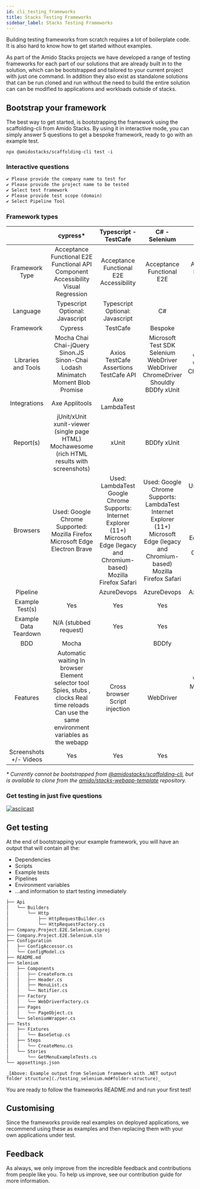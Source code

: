 ```yaml
---
id: cli_testing_frameworks
title: Stacks Testing Frameworks
sidebar_label: Stacks Testing Frameworks
---
```


Building testing frameworks from scratch requires a lot of boilerplate code. It is also hard to know how to get started without examples.

As part of the Amido Stacks projects we have developed a range of testing frameworks for each part of our solutions that are already built in to the solution, which can be bootstrapped and tailored to your current project with just one command.
 In addition they also exist as standalone solutions that can be run cloned and run without the need to build the entire solution can can be modified to applications and workloads outside of stacks.
## Bootstrap your framework

The best way to get started, is bootstrapping the framework using the scaffolding-cli from Amido Stacks. By using it in interactive mode, you can simply answer 5 questions to get a bespoke framework, ready to go with an example test.

```npx @amidostacks/scaffolding-cli test -i```

### Interactive questions

```txt
✔ Please provide the company name to test for
✔ Please provide the project name to be tested
✔ Select test framework
✔ Please provide test scope (domain)
✔ Select Pipeline Tool
```

### Framework types

<!-- markdownlint-disable -->
|  | cypress* | Typescript - TestCafe | C# - Selenium | Java - Serenity | jest-sonar* |
|:-:|:-:|:-:|:-:|:-:|:-:|
| Framework Type | Acceptance Functional E2E Functional API Component Accessibility Visual Regression | Acceptance Functional E2E Accessibility | Acceptance Functional E2E | Acceptance Functional E2E | Unit  Component  Integration |
| Language | Typescript Optional: Javascript | Typescript Optional: Javascript | C# | Java | Typescript  Optional: Javascript |
| Framework | Cypress | TestCafe | Bespoke | Serenity | Jest |
| Libraries and Tools | Mocha Chai Chai-jQuery Sinon.JS Sinon-Chai Lodash Minimatch Moment Blob Promise | Axios TestCafe Assertions TestCafe API | Microsoft Test SDK Selenium WebDriver WebDriver ChromeDriver Shouldly BDDfy xUnit | Java SDK Selenium WebDriver WebDriver ChromeDriver Serenity JUnit | Jest Snapshot  @testing-library/react |
| Integrations | Axe Applitools | Axe LambdaTest |  |  | Sonar Scanner |
| Report(s) | jUnit/xUnit xunit-viewer (single page HTML) Mochawesome (rich HTML results with screenshots) | xUnit | BDDfy xUnit | Serenity reports | jUnit/xUnit  Cobertura, lcov (code coverage)  Sonar reporter |
| Browsers | Used: Google Chrome  Supported: Mozilla Firefox Microsoft Edge Electron Brave | Used: LambdaTest Google Chrome  Supports: Internet Explorer (11+) Microsoft Edge (legacy and Chromium-based) Mozilla Firefox Safari | Used: Google Chrome  Supports: LambdaTest Internet Explorer (11+) Microsoft Edge (legacy and Chromium-based) Mozilla Firefox Safari | Used: Google Chrome  Supports: Internet Explorer (11+) Microsoft Edge (legacy and Chromium-based) Mozilla Firefox | N/A |
| Pipeline |  | AzureDevops | AzureDevops | AzureDevops |  |
| Example Test(s) | Yes | Yes | Yes | Yes | Yes |
| Example Data Teardown | N/A (stubbed request) | Yes | Yes | Yes | N/A |
| BDD | Mocha |  | BDDfy | Serenity | Jasmine |
| Features | Automatic waiting In browser Element selector tool Spies, stubs , clocks Real time reloads Can use the same environment variables as the webapp | Cross browser Script injection | WebDriver | WebDriver Multi-thread test execution Enhanced reporting | Render |
| Screenshots +/- Videos | Yes | Yes | Yes | Yes | No |
<!-- markdownlint-restore -->

_\* Currently cannot be bootstrapped from [@amidostacks/scaffolding-cli](https://www.npmjs.com/package/@amidostacks/scaffolding-cli), but is available to clone from the [amido/stacks-webapp-template](https://github.com/amido/stacks-webapp-template) repository._

### Get testing in just five questions

[![asciicast](https://asciinema.org/a/mpqq9MGhE2TsSXtLDhmjZfaDq.svg?t=7)](https://asciinema.org/a/mpqq9MGhE2TsSXtLDhmjZfaDq)

## Get testing

At the end of bootstrapping your example framework, you will have an output that will contain all the:

* Dependencies
* Scripts
* Example tests
* Pipelines
* Environment variables
* ...and information to start testing immediately

```bash
├── Api
│   └── Builders
│       └── Http
│           ├── HttpRequestBuilder.cs
│           └── HttpRequestFactory.cs
├── Company.Project.E2E.Selenium.csproj
├── Company.Project.E2E.Selenium.sln
├── Configuration
│   ├── ConfigAccessor.cs
│   └── ConfigModel.cs
├── README.md
├── Selenium
│   ├── Components
│   │   ├── CreateForm.cs
│   │   ├── Header.cs
│   │   ├── MenuList.cs
│   │   └── Notifier.cs
│   ├── Factory
│   │   └── WebDriverFactory.cs
│   ├── Pages
│   │   └── PageObject.cs
│   └── SeleniumWrapper.cs
├── Tests
│   ├── Fixtures
│   │   └── BaseSetup.cs
│   ├── Steps
│   │   └── CreateMenu.cs
│   └── Stories
│       └── GetMenuExampleTests.cs
└── appsettings.json
```

`_[Above: Example output from Selenium framework with .NET output folder structure](./testing_selenium.md#folder-structure)_`

You are ready to follow the frameworks README.md and run your first test!

## Customising

Since the frameworks provide real examples on deployed applications, we recommend using these as examples and then replacing them with your own applications under test.

## Feedback

As always, we only improve from the incredible feedback and contributions from people like you. To help us improve, see our contribution guide for more information.
